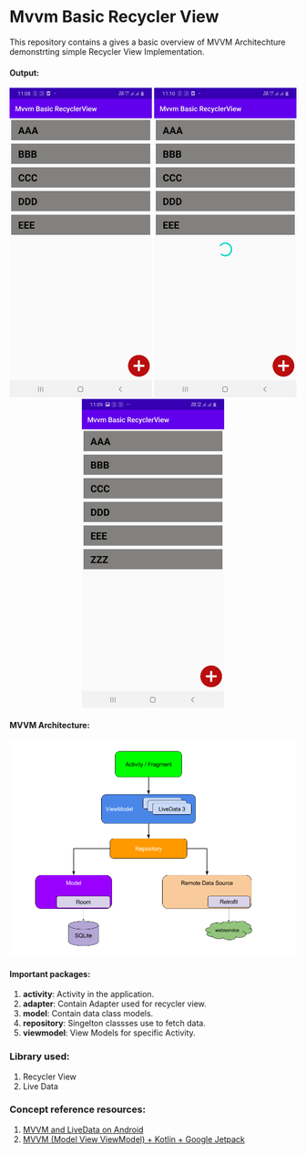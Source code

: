 # Mvvm Basic Recycler View

This repository contains a gives a basic overview of MVVM Architechture demonstrting simple Recycler View Implementation.

#### Output:
<p align="center">
  <img src="https://github.com/dev-nitinb/MvvmBasicRecyclerView/blob/master/images/ss1.jpg" width="250">
  <img src="https://github.com/dev-nitinb/MvvmBasicRecyclerView/blob/master/images/ss2.jpg" width="250">
  <img src="https://github.com/dev-nitinb/MvvmBasicRecyclerView/blob/master/images/ss3.jpg" width="250">
</p>

#### MVVM Architecture:
<p align="center">
  <img src="https://github.com/dev-nitinb/MvvmBasicRecyclerView/blob/master/images/mvvm_architecture.png">
</p>

#### Important packages:
1. **activity**: Activity in the application.
2. **adapter**: Contain Adapter used for recycler view.
3. **model**: Contain data class models.
4. **repository**: Singelton classses use to fetch data.
5. **viewmodel**: View Models for specific Activity.


### Library used:
1. Recycler View
2. Live Data

### Concept reference resources:
1. [MVVM and LiveData on Android](https://www.youtube.com/watch?v=lcAtXpyn6DY)
2. [MVVM (Model View ViewModel) + Kotlin + Google Jetpack](https://medium.com/@er.ankitbisht/mvvm-model-view-viewmodel-kotlin-google-jetpack-f02ec7754854)

